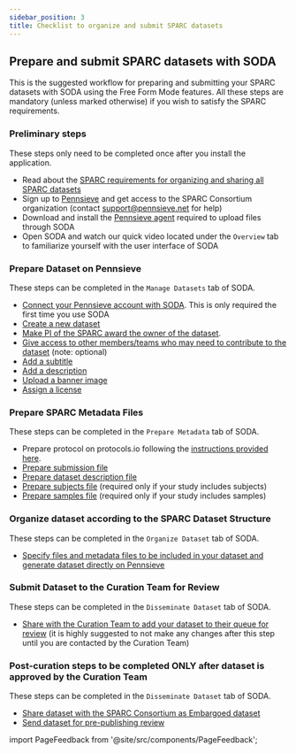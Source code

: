 ```yaml
---
sidebar_position: 3
title: Checklist to organize and submit SPARC datasets
---
```


## Prepare and submit SPARC datasets with SODA

This is the suggested workflow for preparing and submitting your SPARC datasets with SODA using the Free Form Mode features. All these steps are mandatory (unless marked otherwise) if you wish to satisfy the SPARC requirements.

### Preliminary steps

These steps only need to be completed once after you install the application.

- Read about the [SPARC requirements for organizing and sharing all SPARC datasets](https://sparc.science/help/7k8nEPuw3FjOq2HuS8OVsd)
- Sign up to [Pennsieve](https://app.pennsieve.net/) and get access to the SPARC Consortium organization (contact support@pennsieve.net for help)
- Download and install the [Pennsieve agent](https://docs.pennsieve.io/docs/the-pennsieve-agent) required to upload files through SODA
- Open SODA and watch our quick video located under the `Overview` tab to familiarize yourself with the user interface of SODA

### Prepare Dataset on Pennsieve

These steps can be completed in the `Manage Datasets` tab of SODA.

- [Connect your Pennsieve account with SODA](../manage-dataset/connect-your-pennsieve-account-with-soda). This is only required the first time you use SODA
- [Create a new dataset](../manage-dataset/create-a-new-dataset)
- [Make PI of the SPARC award the owner of the dataset](../manage-dataset/make-pi-owner-of-dataset).
- [Give access to other members/teams who may need to contribute to the dataset](../manage-dataset/add-edit-permissions) (note: optional)
- [Add a subtitle](../manage-dataset/add-edit-subtitle)
- [Add a description](../manage-dataset/add-edit-description)
- [Upload a banner image](../manage-dataset/upload-a-banner-image)
- [Assign a license](../manage-dataset/assign-a-license)

### Prepare SPARC Metadata Files

These steps can be completed in the `Prepare Metadata` tab of SODA.

- Prepare protocol on protocols.io following the [instructions provided here](https://sparc.science/help/1slXZSS2XtTYQsdY6mEJi5).
- [Prepare submission file](../prepare-metadata/create-submission)
- [Prepare dataset description file](../prepare-metadata/create-dataset-description)
- [Prepare subjects file](../prepare-metadata/create-subjects) (required only if your study includes subjects)
- [Prepare samples file](../prepare-metadata/create-samples) (required only if your study includes samples)

### Organize dataset according to the SPARC Dataset Structure

These steps can be completed in the `Organize Dataset` tab of SODA.

- [Specify files and metadata files to be included in your dataset and generate dataset directly on Pennsieve](../prepare-dataset/organize-dataset)

### Submit Dataset to the Curation Team for Review

These steps can be completed in the `Disseminate Dataset` tab of SODA.

- [Share with the Curation Team to add your dataset to their queue for review](../disseminate-dataset/share-with-curation-team) (it is highly suggested to not make any changes after this step until you are contacted by the Curation Team)

### Post-curation steps to be completed ONLY after dataset is approved by the Curation Team

These steps can be completed in the `Disseminate Dataset` tab of SODA.

- [Share dataset with the SPARC Consortium as Embargoed dataset](../disseminate-dataset/share-with-sparc-consortium)
- [Send dataset for pre-publishing review](../disseminate-dataset/submit-for-pre-publishing-review)

import PageFeedback from '@site/src/components/PageFeedback';

<PageFeedback />
